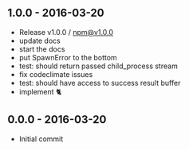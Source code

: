 

## 1.0.0 - 2016-03-20
- Release v1.0.0 / npm@v1.0.0
- update docs
- start the docs
- put SpawnError to the bottom
- test: should return passed child_process stream
- fix codeclimate issues
- test: should have access to success result buffer
- implement :cat2:

## 0.0.0 - 2016-03-20
- Initial commit